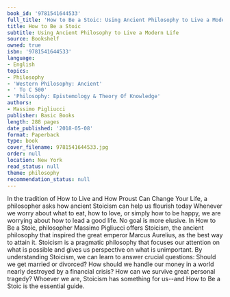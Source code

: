```yaml
---
book_id: '9781541644533'
full_title: 'How to Be a Stoic: Using Ancient Philosophy to Live a Modern Life'
title: How to Be a Stoic
subtitle: Using Ancient Philosophy to Live a Modern Life
source: Bookshelf
owned: true
isbn: '9781541644533'
language:
- English
topics:
- Philosophy
- 'Western Philosophy: Ancient'
- ' To C 500'
- 'Philosophy: Epistemology & Theory Of Knowledge'
authors:
- Massimo Pigliucci
publisher: Basic Books
length: 288 pages
date_published: '2018-05-08'
format: Paperback
type: book
cover_filename: 9781541644533.jpg
order: null
location: New York
read_status: null
theme: philosophy
recommendation_status: null
---
```

In the tradition of How to Live and How Proust Can Change Your Life, a philosopher asks how ancient Stoicism can help us flourish today
Whenever we worry about what to eat, how to love, or simply how to be happy, we are worrying about how to lead a good life. No goal is more elusive. In How to Be a Stoic, philosopher Massimo Pigliucci offers Stoicism, the ancient philosophy that inspired the great emperor Marcus Aurelius, as the best way to attain it. Stoicism is a pragmatic philosophy that focuses our attention on what is possible and gives us perspective on what is unimportant. By understanding Stoicism, we can learn to answer crucial questions: Should we get married or divorced? How should we handle our money in a world nearly destroyed by a financial crisis? How can we survive great personal tragedy? Whoever we are, Stoicism has something for us--and How to Be a Stoic is the essential guide.
